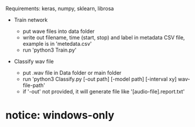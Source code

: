 Requirements: keras, numpy, sklearn, librosa

* Train network
	- put wave files into data folder
	- write out filename, time (start, stop) and label in metadata CSV file, example is in 'metedata.csv'
	- run 'python3 Train.py'

* Classify wav file
	- put .wav file in Data folder or main folder
	- run 'python3 Classify.py [-out path] [-model path] [-interval xy] wav-file-path'
	- if '-out' not provided, it will generate file like '[audio-file].report.txt'

	
# notice: windows-only
